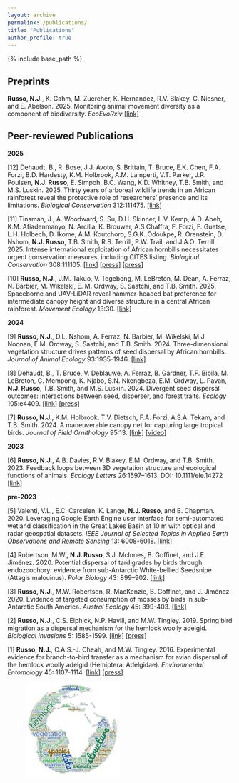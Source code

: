 ```yaml
---
layout: archive
permalink: /publications/
title: "Publications"
author_profile: true
---
```


{% include base_path %}

## Preprints
**Russo, N.J.**, K. Gahm, M. Zuercher, K. Hernandez, R.V. Blakey, C. Niesner, and E. Abelson. 2025. Monitoring animal movement diversity as a component of biodiversity. _EcoEvoRxiv_ <a href = "https://doi.org/10.32942/X2DD0G" target="_blank">[link]</a>

## Peer-reviewed Publications

**2025**

[12] Dehaudt, B., R. Bose, J.J. Avoto, S. Brittain, T. Bruce, E.K. Chen, F.A. Forzi, B.D. Hardesty, K.M. Holbrook, A.M. Lamperti, V.T. Parker, J.R. Poulsen, **N.J. Russo**, E. Simpoh, B.C. Wang, K.D. Whitney, T.B. Smith, and M.S. Luskin. 2025. Thirty years of arboreal wildlife trends in an African rainforest reveal the protective role of researchers’ presence and its limitations. _Biological Conservation_ 312:111475. <a href = "https://www.sciencedirect.com/science/article/pii/S0006320725005129" target="_blank">[link]</a>

[11] Tinsman, J., A. Woodward, S. Su, D.H. Skinner, L.V. Kemp, A.D. Abeh, K.M. Afiadenmanyo,
N. Arcilla, K. Brouwer, A.S Chaffra, F. Forzi, F. Guetse, L.H. Holbech, D. Ikome, A.M.
Koutchoro, S.G.K. Odoukpe, R. Orenstein, D. Nshom, **N.J. Russo**, T.B. Smith, R.S.
Terrill, P.W. Trail, and J.A.O. Terrill. 2025. Intense international exploitation of African hornbills necessitates urgent conservation measures, including CITES listing. _Biological Conservation_ 308:111105. <a href = "https://www.sciencedirect.com/science/article/pii/S0006320725001429" target="_blank">[link]</a> <a href = "https://www.nature.com/articles/d44148-025-00202-5" target="_blank">[press]</a> <a href = "https://nautil.us/the-hornbills-left-behind-1218448/" target="_blank">[press]</a>

[10] **Russo, N.J.**, J.M. Takuo, V. Tegebong, M. LeBreton, M. Dean, A. Ferraz, N. Barbier, M. Wikelski, E. M. Ordway, S.
Saatchi, and T.B. Smith. 2025. Spaceborne and UAV-LiDAR reveal hammer-headed bat preference for intermediate canopy height and diverse structure in a central African rainforest. _Movement Ecology_ 13:30. <a href = "https://movementecologyjournal.biomedcentral.com/articles/10.1186/s40462-025-00552-7" target="_blank">[link]</a>

**2024**

[9] **Russo, N.J.**, D.L. Nshom, A. Ferraz, N. Barbier, M. Wikelski, M.J. Noonan, E.M. Ordway, S. Saatchi, and T.B. Smith. 2024. Three-dimensional vegetation structure drives patterns of seed dispersal by African hornbills. _Journal of Animal Ecology_ 93:1935-1946. <a href = "https://besjournals.onlinelibrary.wiley.com/doi/epdf/10.1111/1365-2656.14202" target="_blank">[link]</a>

[8] Dehaudt, B., T. Bruce, V. Deblauwe, A. Ferraz, B. Gardner, T.F. Bibila, M. LeBreton, G. Mempong, K. Njabo, S.N. Nkengbeza, E.M. Ordway, L. Pavan, **N.J. Russo**, T.B. Smith, and M.S. Luskin. 2024. Divergent seed dispersal outcomes: interactions between seed, disperser, and forest traits. _Ecology_ 105:e4409. <a href = "https://esajournals.onlinelibrary.wiley.com/doi/10.1002/ecy.4409" target="_blank">[link]</a> <a href = "https://www.ioes.ucla.edu/article/new-research-unveils-the-hidden-complexity-of-antelope-seed-dispersal-in-congo-basin-tropical-forests/" target="_blank">[press]</a>

[7] **Russo, N.J.**, K.M. Holbrook, T.V. Dietsch, F.A. Forzi, A.S.A. Tekam, and T.B. Smith. 2024. A maneuverable canopy net for capturing large tropical birds. _Journal of Field Ornithology_ 95:13. <a href = "https://journal.afonet.org/vol95/iss1/art13/" target="_blank">[link]</a> <a href = "https://www.youtube.com/watch?v=Yl040eykTPo" target="_blank">[video]</a>

**2023**

[6] **Russo, N.J.**, A.B. Davies, R.V. Blakey, E.M. Ordway, and T.B. Smith. 2023. Feedback loops between 3D vegetation structure and ecological functions of animals. _Ecology Letters_ 26:1597–1613. DOI: 10.1111/ele.14272 <a href="https://doi.org/10.1111/ele.14272" target="_blank">[link]</a>

**pre-2023**

[5] Valenti, V.L., E.C. Carcelen, K. Lange, **N.J. Russo**, and B. Chapman. 2020. Leveraging Google Earth Engine user interface for semi-automated wetland classification in      the Great Lakes Basin at 10 m with optical and radar geospatial datasets. _IEEE Journal of Selected Topics in Applied Earth Observations and Remote Sensing_ 13:          6008-6018. <a href="https://ieeexplore.ieee.org/stamp/stamp.jsp?arnumber=9205661" target="_blank">[link]</a>

[4] Robertson, M.W., **N.J. Russo**, S.J. McInnes, B. Goffinet, and J.E. Jiménez. 2020. Potential dispersal of tardigrades by birds through endozoochory: evidence from sub-Antarctic White-bellied Seedsnipe (Attagis malouinus). _Polar Biology_ 43: 899–902. <a href="https://par.nsf.gov/servlets/purl/10177900" target="_blank">[link]</a>

[3] **Russo, N.J.**, M.W. Robertson, R. MacKenzie, B. Goffinet, and J. Jiménez. 2020. Evidence of targeted consumption of mosses by birds in sub-Antarctic South America.         _Austral Ecology_ 45: 399-403. <a href="https://www.researchgate.net/profile/Jaime-E-Jimenez-2/publication/338857943_Evidence_of_targeted_consumption_of_mosses_by_birds_in_sub-Antarctic_South_America/links/5e3c5fb6a6fdccd9658e05b6/Evidence-of-targeted-consumption-of-mosses-by-birds-in-sub-Antarctic-South-America.pdf" target="_blank">[link]</a>

[2] **Russo, N.J.**, C.S. Elphick, N.P. Havill, and M.W. Tingley. 2019. Spring bird migration as a dispersal mechanism for the hemlock woolly adelgid. _Biological Invasions_       5: 1585-1599. <a href="https://greathollow.org/wp-content/uploads/2020/03/Russo-et-al.-2019.pdf" target="_blank">[link]</a> <a href="https://www.audubon.org/news/migrating-birds-may-be-spreading-invasive-pest-decimates-forests" target="_blank">[press]</a>

[1] **Russo, N.J.**, C.A.S.-J. Cheah, and M.W. Tingley. 2016. Experimental evidence for branch-to-bird transfer as a mechanism for avian dispersal of the hemlock woolly          adelgid (Hemiptera: Adelgidae). _Environmental Entomology_ 45: 1107-1114. <a href="https://www.researchgate.net/profile/Nicholas-Russo-3/publication/305784014_Experimental_Evidence_for_Branch-to-Bird_Transfer_as_a_Mechanism_for_Avian_Dispersal_of_the_Hemlock_Woolly_Adelgid_Hemiptera_Adelgidae/links/5a26bc674585155dd423eed2/Experimental-Evidence-for-Branch-to-Bird-Transfer-as-a-Mechanism-for-Avian-Dispersal-of-the-Hemlock-Woolly-Adelgid-Hemiptera-Adelgidae.pdf" target="_blank">[link]</a> <a href="https://entomologytoday.org/2016/08/01/tree-killing-hemlock-wooly-adelgids-hitch-rides-on-birds/" target="_blank">[press]</a>

<figure>
  <img src="/images/wordcloudEarthColors.png" class="centerImage" style="width:50%" />
</figure>

